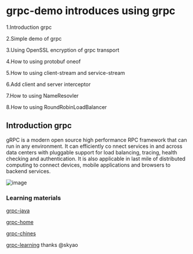 # grpc-demo  introduces using grpc

1.Introduction   grpc

2.Simple demo of grpc 

3.Using OpenSSL encryption of grpc transport

4.How  to  using protobuf  oneof

5.How  to  using  client-stream and service-stream

6.Add client and server interceptor

7.How to using NameResovler

8.How to using RoundRobinLoadBalancer


## Introduction   grpc

gRPC is a modern open source high performance RPC framework that can run in any environment. It can efficiently co nnect services in and across data centers with pluggable support for load balancing, tracing, health checking and authentication. It is also applicable in last mile of distributed computing to connect devices, mobile applications and browsers to backend services.

![image](http://www.grpc.io/grpc.github.io/img/landing-2.svg)

### Learning materials
[grpc-java](https://github.com/grpc/grpc-java)

[grpc-home](http://www.grpc.io/)

[grpc-chines](http://doc.oschina.net/grpc?t=60134/)

[grpc-learning](https://skyao.gitbooks.io/leaning-grpc/content/)  thanks  @skyao 
